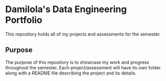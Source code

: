# Damilola's Data Engineering Portfolio

This repository holds all of my projects and assessments for the semester.

## Purpose

The purpose of this repository is to showcase my work and progress throughout the semester. 
Each project/assessment will have its own folder along with a README file describing the project and its details.
